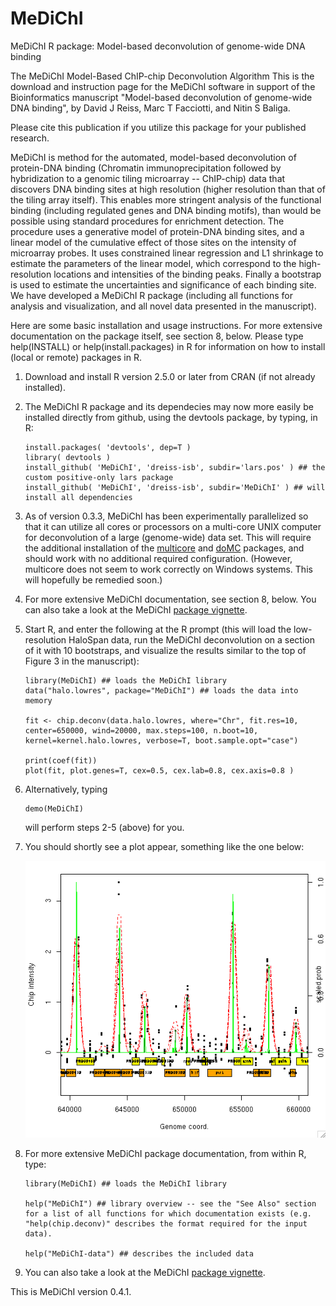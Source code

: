 MeDiChI
=======

MeDiChI R package: Model-based deconvolution of genome-wide DNA binding

The MeDiChI Model-Based ChIP-chip Deconvolution Algorithm
This is the download and instruction page for the MeDiChI software in support of the Bioinformatics manuscript
"Model-based deconvolution of genome-wide DNA binding",
by David J Reiss, Marc T Facciotti, and Nitin S Baliga.

Please cite this publication if you utilize this package for your published research.

MeDiChI is method for the automated, model-based deconvolution of protein-DNA binding (Chromatin immunoprecipitation followed by hybridization to a genomic tiling microarray -- ChIP-chip) data that discovers DNA binding sites at high resolution (higher resolution than that of the tiling array itself). This enables more stringent analysis of the functional binding (including regulated genes and DNA binding motifs), than would be possible using standard procedures for enrichment detection. The procedure uses a generative model of protein-DNA binding sites, and a linear model of the cumulative effect of those sites on the intensity of microarray probes. It uses constrained linear regression and L1 shrinkage to estimate the parameters of the linear model, which correspond to the high-resolution locations and intensities of the binding peaks. Finally a bootstrap is used to estimate the uncertainties and significance of each binding site.
We have developed a MeDiChI R package (including all functions for analysis and visualization, and all novel data presented in the manuscript).

Here are some basic installation and usage instructions. For more extensive documentation on the package itself, see section 8, below. Please type help(INSTALL) or help(install.packages) in R for information on how to install (local or remote) packages in R.

1. Download and install R version 2.5.0 or later from CRAN (if not already installed).

2. The MeDiChI R package and its dependecies may now more easily be installed directly from github, using the devtools package, by typing, in R:

   ```
   install.packages( 'devtools', dep=T )
   library( devtools )
   install_github( 'MeDiChI', 'dreiss-isb', subdir='lars.pos' ) ## the custom positive-only lars package
   install_github( 'MeDiChI', 'dreiss-isb', subdir='MeDiChI' ) ## will install all dependencies
   ```

3. As of version 0.3.3, MeDiChI has been experimentally parallelized so that it can utilize all cores or processors on a multi-core UNIX computer for deconvolution of a large (genome-wide) data set. This will require the additional installation of the [multicore](http://www.rforge.net/multicore/) and [doMC](http://cran.r-project.org/web/packages/doMC) packages, and should work with no additional required configuration. (However, multicore does not seem to work correctly on Windows systems. This will hopefully be remedied soon.)

4. For more extensive MeDiChI documentation, see section 8, below. You can also take a look at the MeDiChI [package vignette](MeDiChI/inst/doc/MeDiChI.pdf).

5. Start R, and enter the following at the R prompt (this will load the low-resolution HaloSpan data, run the MeDiChI deconvolution on a section of it with 10 bootstraps, and visualize the results similar to the top of Figure 3 in the manuscript):

   ```
   library(MeDiChI) ## loads the MeDiChI library
   data("halo.lowres", package="MeDiChI") ## loads the data into memory

   fit <- chip.deconv(data.halo.lowres, where="Chr", fit.res=10, center=650000, wind=20000, max.steps=100, n.boot=10, kernel=kernel.halo.lowres, verbose=T, boot.sample.opt="case")

   print(coef(fit))
   plot(fit, plot.genes=T, cex=0.5, cex.lab=0.8, cex.axis=0.8 )
   ```

6. Alternatively, typing 

   ```
   demo(MeDiChI) 
   ```

   will perform steps 2-5 (above) for you.

7. You should shortly see a plot appear, something like the one below: 

   ![MeDiChI plot](plot.png)

8. For more extensive MeDiChI package documentation, from within R, type:

   ```
   library(MeDiChI) ## loads the MeDiChI library

   help("MeDiChI") ## library overview -- see the "See Also" section for a list of all functions for which documentation exists (e.g. "help(chip.deconv)" describes the format required for the input data).

   help("MeDiChI-data") ## describes the included data
   ```

9. You can also take a look at the MeDiChI [package vignette](MeDiChI/inst/doc/MeDiChI.pdf).

This is MeDiChI version 0.4.1.
